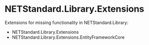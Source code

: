 # NETStandard.Library.Extensions

Extensions for missing functionality in NETStandard.Library:
* NETStandard.Library.Extensions
* NETStandard.Library.Extensions.EntityFrameworkCore
